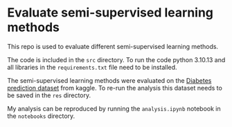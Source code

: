 # Evaluate semi-supervised learning methods

This repo is used to evaluate different semi-supervised learning methods.

The code is included in the `src` directory. To run the code python 3.10.13 and all libraries in the `requirements.txt` file need to be installed.

The semi-supervised learning methods were evaluated on the [Diabetes prediction dataset](https://www.kaggle.com/datasets/iammustafatz/diabetes-prediction-dataset?resource=download) from kaggle. To re-run the analysis this dataset needs to be saved in the `res` directory. 

My analysis can be reproduced by running the `analysis.ipynb` notebook in the `notebooks` directory.
